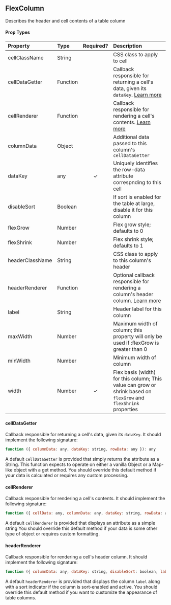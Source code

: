FlexColumn
---------------

Describes the header and cell contents of a table column

#### Prop Types
| Property | Type | Required? | Description |
|:---|:---|:---:|:---|
| cellClassName | String |  | CSS class to apply to cell |
| cellDataGetter | Function |  | Callback responsible for returning a cell's data, given its `dataKey`. [Learn more](#celldatagetter) |
| cellRenderer |  Function |  | Callback responsible for rendering a cell's contents. [Learn more](#cellrenderer) |
| columnData | Object |  | Additional data passed to this column's `cellDataGetter` |
| dataKey | any | ✓ | Uniquely identifies the row-data attribute correspnding to this cell |
| disableSort | Boolean |  | If sort is enabled for the table at large, disable it for this column |
| flexGrow | Number |  | Flex grow style; defaults to 0 |
| flexShrink | Number |  | Flex shrink style; defaults to 1 |
| headerClassName | String |  | CSS class to apply to this column's header |
| headerRenderer | Function |  | Optional callback responsible for rendering a column's header column. [Learn more](#headerrenderer) |
| label | String |  | Header label for this column |
| maxWidth | Number |  | Maximum width of column; this property will only be used if :flexGrow is greater than 0 |
| minWidth | Number |  | Minimum width of column |
| width | Number | ✓ | Flex basis (width) for this column; This value can grow or shrink based on `flexGrow` and `flexShrink` properties |

#### cellDataGetter

Callback responsible for returning a cell's data, given its `dataKey`.
It should implement the following signature:

```javascript
function ({ columnData: any, dataKey: string, rowData: any }): any
```

A default `cellDataGetter` is provided that simply returns the attribute as a String.
This function expects to operate on either a vanilla Object or a Map-like object with a get method.
You should override this default method if your data is calculated or requires any custom processing.

#### cellRenderer

Callback responsible for rendering a cell's contents.
It should implement the following signature:

```javascript
function ({ cellData: any, columnData: any, dataKey: string, rowData: any, rowIndex: number }): node
```

A default `cellRenderer` is provided that displays an attribute as a simple string
You should override this default method if your data is some other type of object or requires custom formatting.

#### headerRenderer

Callback responsible for rendering a cell's header column.
It should implement the following signature:

```javascript
function ({ columnData: any, dataKey: string, disableSort: boolean, label: string, sortBy: string, sortDirection: SortDirection }): element
```

A default `headerRenderer` is provided that displays the column `label` along with a sort indicator if the column is sort-enabled and active.
You should override this default method if you want to customize the appearance of table columns.
